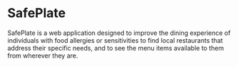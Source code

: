 # SafePlate
SafePlate is a web application designed to improve the dining experience of individuals with food allergies or sensitivities to find local restaurants that address their specific needs, and to see the menu items available to them from wherever they are.
